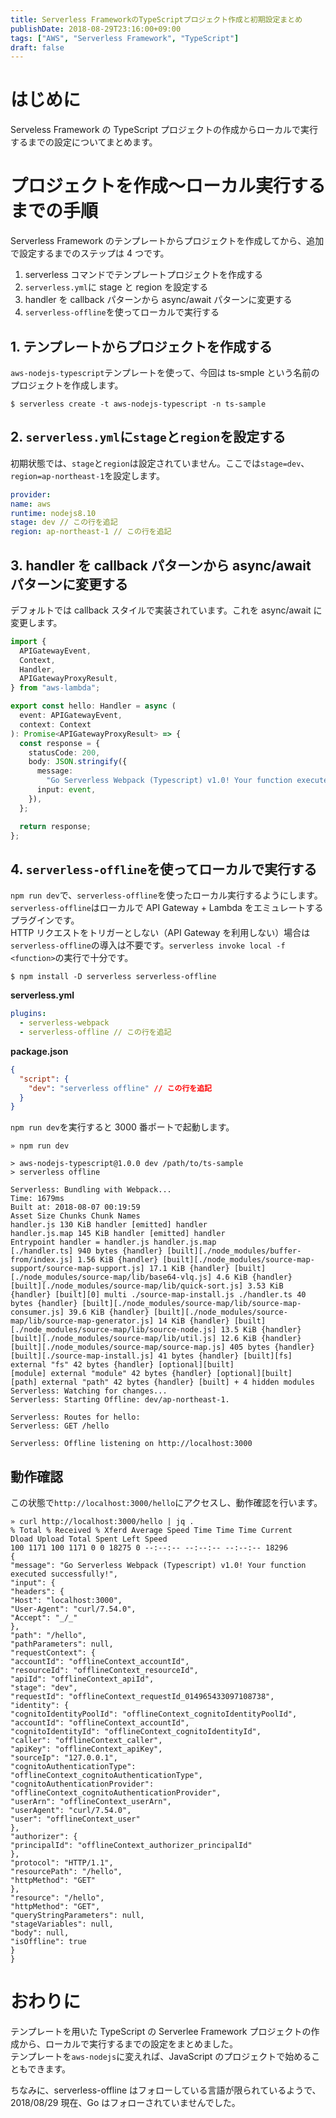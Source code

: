 ```yaml
---
title: Serverless FrameworkのTypeScriptプロジェクト作成と初期設定まとめ
publishDate: 2018-08-29T23:16:00+09:00
tags: ["AWS", "Serverless Framework", "TypeScript"]
draft: false
---
```


# はじめに

Serveless Framework の TypeScript プロジェクトの作成からローカルで実行するまでの設定についてまとめます。

# プロジェクトを作成〜ローカル実行するまでの手順

Serverless Framework のテンプレートからプロジェクトを作成してから、追加で設定するまでのステップは 4 つです。

1. serverless コマンドでテンプレートプロジェクトを作成する
2. `serverless.yml`に stage と region を設定する
3. handler を callback パターンから async/await パターンに変更する
4. `serverless-offline`を使ってローカルで実行する

## 1. テンプレートからプロジェクトを作成する

`aws-nodejs-typescript`テンプレートを使って、今回は ts-smple という名前のプロジェクトを作成します。

```
$ serverless create -t aws-nodejs-typescript -n ts-sample
```

## 2. `serverless.yml`に`stage`と`region`を設定する

初期状態では、`stage`と`region`は設定されていません。ここでは`stage=dev`、`region=ap-northeast-1`を設定します。

```yaml
provider:
name: aws
runtime: nodejs8.10
stage: dev // この行を追記
region: ap-northeast-1 // この行を追記
```

## 3. handler を callback パターンから async/await パターンに変更する

デフォルトでは callback スタイルで実装されています。これを async/await に変更します。

```typescript
import {
  APIGatewayEvent,
  Context,
  Handler,
  APIGatewayProxyResult,
} from "aws-lambda";

export const hello: Handler = async (
  event: APIGatewayEvent,
  context: Context
): Promise<APIGatewayProxyResult> => {
  const response = {
    statusCode: 200,
    body: JSON.stringify({
      message:
        "Go Serverless Webpack (Typescript) v1.0! Your function executed successfully!",
      input: event,
    }),
  };

  return response;
};
```

## 4. `serverless-offline`を使ってローカルで実行する

`npm run dev`で、`serverless-offline`を使ったローカル実行するようにします。`serverless-offline`はローカルで API Gateway + Lambda をエミュレートするプラグインです。  
HTTP リクエストをトリガーとしない（API Gateway を利用しない）場合は`serverless-offline`の導入は不要です。`serverless invoke local -f <function>`の実行で十分です。

```
$ npm install -D serverless serverless-offline
```

**serverless.yml**

```yaml
plugins:
  - serverless-webpack
  - serverless-offline // この行を追記
```

**package.json**

```json
{
  "script": {
    "dev": "serverless offline" // この行を追記
  }
}
```

`npm run dev`を実行すると 3000 番ポートで起動します。

```
» npm run dev

> aws-nodejs-typescript@1.0.0 dev /path/to/ts-sample
> serverless offline

Serverless: Bundling with Webpack...
Time: 1679ms
Built at: 2018-08-07 00:19:59
Asset Size Chunks Chunk Names
handler.js 130 KiB handler [emitted] handler
handler.js.map 145 KiB handler [emitted] handler
Entrypoint handler = handler.js handler.js.map
[./handler.ts] 940 bytes {handler} [built][./node_modules/buffer-from/index.js] 1.56 KiB {handler} [built][./node_modules/source-map-support/source-map-support.js] 17.1 KiB {handler} [built][./node_modules/source-map/lib/base64-vlq.js] 4.6 KiB {handler} [built][./node_modules/source-map/lib/quick-sort.js] 3.53 KiB {handler} [built][0] multi ./source-map-install.js ./handler.ts 40 bytes {handler} [built][./node_modules/source-map/lib/source-map-consumer.js] 39.6 KiB {handler} [built][./node_modules/source-map/lib/source-map-generator.js] 14 KiB {handler} [built][./node_modules/source-map/lib/source-node.js] 13.5 KiB {handler} [built][./node_modules/source-map/lib/util.js] 12.6 KiB {handler} [built][./node_modules/source-map/source-map.js] 405 bytes {handler} [built][./source-map-install.js] 41 bytes {handler} [built][fs] external "fs" 42 bytes {handler} [optional][built]
[module] external "module" 42 bytes {handler} [optional][built]
[path] external "path" 42 bytes {handler} [built] + 4 hidden modules
Serverless: Watching for changes...
Serverless: Starting Offline: dev/ap-northeast-1.

Serverless: Routes for hello:
Serverless: GET /hello

Serverless: Offline listening on http://localhost:3000
```

## 動作確認

この状態で`http://localhost:3000/hello`にアクセスし、動作確認を行います。

```
» curl http://localhost:3000/hello | jq .
% Total % Received % Xferd Average Speed Time Time Time Current
Dload Upload Total Spent Left Speed
100 1171 100 1171 0 0 18275 0 --:--:-- --:--:-- --:--:-- 18296
{
"message": "Go Serverless Webpack (Typescript) v1.0! Your function executed successfully!",
"input": {
"headers": {
"Host": "localhost:3000",
"User-Agent": "curl/7.54.0",
"Accept": "_/_"
},
"path": "/hello",
"pathParameters": null,
"requestContext": {
"accountId": "offlineContext_accountId",
"resourceId": "offlineContext_resourceId",
"apiId": "offlineContext_apiId",
"stage": "dev",
"requestId": "offlineContext_requestId_014965433097108738",
"identity": {
"cognitoIdentityPoolId": "offlineContext_cognitoIdentityPoolId",
"accountId": "offlineContext_accountId",
"cognitoIdentityId": "offlineContext_cognitoIdentityId",
"caller": "offlineContext_caller",
"apiKey": "offlineContext_apiKey",
"sourceIp": "127.0.0.1",
"cognitoAuthenticationType": "offlineContext_cognitoAuthenticationType",
"cognitoAuthenticationProvider": "offlineContext_cognitoAuthenticationProvider",
"userArn": "offlineContext_userArn",
"userAgent": "curl/7.54.0",
"user": "offlineContext_user"
},
"authorizer": {
"principalId": "offlineContext_authorizer_principalId"
},
"protocol": "HTTP/1.1",
"resourcePath": "/hello",
"httpMethod": "GET"
},
"resource": "/hello",
"httpMethod": "GET",
"queryStringParameters": null,
"stageVariables": null,
"body": null,
"isOffline": true
}
}
```

# おわりに

テンプレートを用いた TypeScript の Serverlee Framework プロジェクトの作成から、ローカルで実行するまでの設定をまとめました。  
テンプレートを`aws-nodejs`に変えれば、JavaScript のプロジェクトで始めることもできます。

ちなみに、serverless-offline はフォローしている言語が限られているようで、2018/08/29 現在、Go はフォローされていませんでした。
